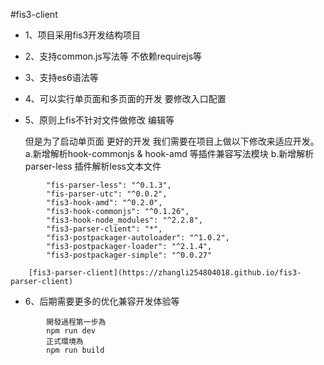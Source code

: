#fis3-client


- 1、项目采用fis3开发结构项目
- 2、支持common.js写法等 不依赖requirejs等
- 3、支持es6语法等 
- 4、可以实行单页面和多页面的开发 要修改入口配置 
- 5、原则上fis不针对文件做修改 编辑等 

   但是为了启动单页面 更好的开发 我们需要在项目上做以下修改来适应开发。
    a.新增解析hook-commonjs & hook-amd 等插件兼容写法模块
    b.新增解析parser-less 插件解析less文本文件

```
        "fis-parser-less": "^0.1.3",
        "fis-parser-utc": "^0.0.2",
        "fis3-hook-amd": "^0.2.0",
        "fis3-hook-commonjs": "^0.1.26",
        "fis3-hook-node_modules": "^2.2.8",
        "fis3-parser-client": "*",
        "fis3-postpackager-autoloader": "^1.0.2",
        "fis3-postpackager-loader": "^2.1.4",
        "fis3-postpackager-simple": "^0.0.27"
```
        [fis3-parser-client](https://zhangli254804018.github.io/fis3-parser-client)
- 6、后期需要更多的优化兼容开发体验等 

```
        開發過程第一步為 
        npm run dev
        正式環境為
        npm run build
```

